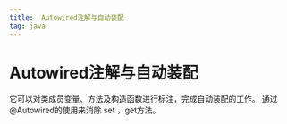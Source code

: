 ```yaml
---
title:  Autowired注解与自动装配
tag: java
---
```

<!-- toc -->
#  Autowired注解与自动装配

它可以对类成员变量、方法及构造函数进行标注，完成自动装配的工作。 通过 @Autowired的使用来消除 set ，get方法。
